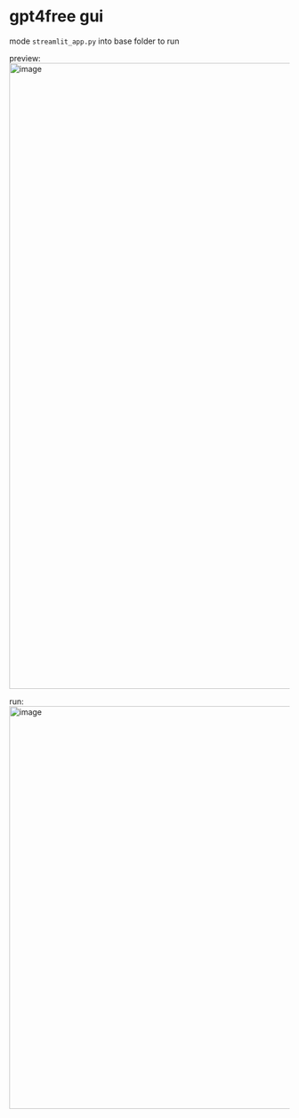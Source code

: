 # gpt4free gui

mode `streamlit_app.py` into base folder to run


preview:  
<img width="1125" alt="image" src="https://user-images.githubusercontent.com/98614666/234232398-09e9d3c5-08e6-4b8a-b4f2-0666e9790c7d.png">    


run:    
<img alt="image" src="https://user-images.githubusercontent.com/98614666/234232449-0d5cd092-a29d-4759-8197-e00ba712cb1a.png" width="724"/>   
